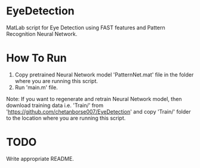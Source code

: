 # EyeDetection
MatLab script for Eye Detection using FAST features and Pattern Recognition Neural Network.



# How To Run
1. Copy pretrained Neural Network model 'PatternNet.mat' file in the folder where you are running this script.
2. Run 'main.m' file.

Note:
If you want to regenerate and retrain Neural Network model, then download training data i.e. 'Train/' from 'https://github.com/chetanborse007/EyeDetection' and copy 'Train/' folder to the location where you are running this script.


# TODO
Write appropriate README.